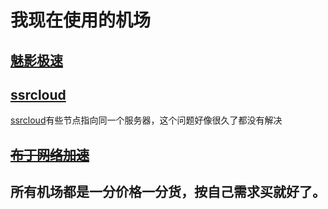 # 我现在使用的机场

## [魅影极速](https://docs.nameless13.com/kejin)

## [ssrcloud](https://www.clashcloud.net/#/auth/register?code=BDcQ)
[ssrcloud](https://www.clashcloud.net/#/auth/register?code=BDcQ)有些节点指向同一个服务器，这个问题好像很久了都没有解决

## ~~[布丁网络加速](https://pud.life/aff/BCRs)~~

##  所有机场都是一分价格一分货，按自己需求买就好了。
